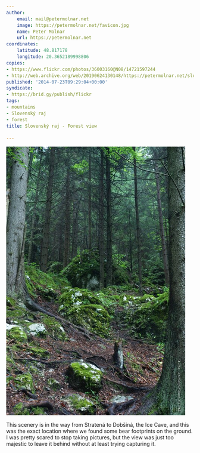 ```yaml
---
author:
    email: mail@petermolnar.net
    image: https://petermolnar.net/favicon.jpg
    name: Peter Molnar
    url: https://petermolnar.net
coordinates:
    latitude: 48.817178
    longitude: 20.3652189998806
copies:
- https://www.flickr.com/photos/36003160@N08/14721597244
- http://web.archive.org/web/20190624130148/https://petermolnar.net/slovensky-raj-slovak-paradise-forest-view/
published: '2014-07-23T09:29:04+00:00'
syndicate:
- https://brid.gy/publish/flickr
tags:
- mountains
- Slovenský raj
- forest
title: Slovenský raj - Forest view

---
```


![](slovensky-raj-slovak-paradise-forest-view.jpg)

This scenery is in the way from Stratená to Dobšiná, the Ice Cave, and
this was the exact location where we found some bear footprints on the
ground. I was pretty scared to stop taking pictures, but the view was
just too majestic to leave it behind without at least trying capturing
it.